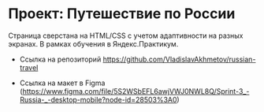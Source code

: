 # Проект: Путешествие по России

Страница сверстана на HTML/CSS c учетом адаптивности на разных экранах.
В рамках обучения в Яндекс.Практикум.

* Ссылка на репозиторий https://github.com/VladislavAkhmetov/russian-travel

* Ссылка на макет в Figma (https://www.figma.com/file/5S2WSbEFL6awjVWJ0NWL8Q/Sprint-3_-Russia-_-desktop-mobile?node-id=28503%3A0)

